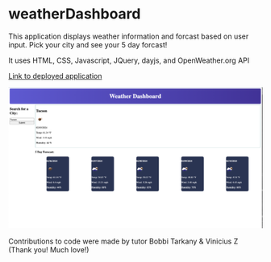 # weatherDashboard

This application displays weather information and forcast based on user input. Pick your city and see your 5 day forcast!

It uses HTML, CSS, Javascript, JQuery, dayjs, and OpenWeather.org API

[Link to deployed application]()

![screenshot of weather dashboard app](./assets/WeatherDashboard.png)

Contributions to code were made by tutor Bobbi Tarkany & Vinicius Z (Thank you! Much love!)